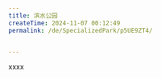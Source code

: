 ```yaml
---
title: 滨水公园
createTime: 2024-11-07 00:12:49
permalink: /de/SpecializedPark/p5UE9ZT4/


---
```


xxxx